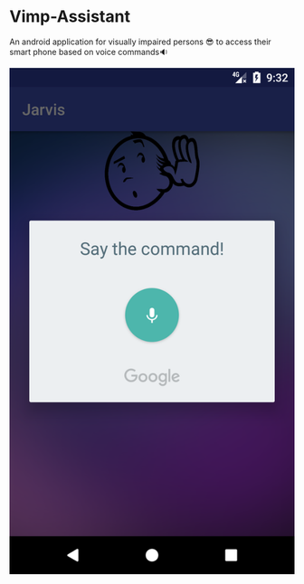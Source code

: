 # Vimp-Assistant
An android application for visually impaired persons :sunglasses: to access their smart phone based on voice commands:sound:

![alt text](https://github.com/Madhan-Sai/Vimp-Assistant/blob/master/Screenshots/Screenshot_1533744140.png)
